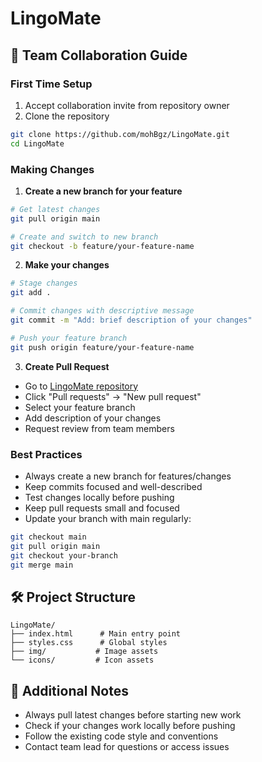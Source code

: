 # LingoMate

## 👥 Team Collaboration Guide

### First Time Setup
1. Accept collaboration invite from repository owner
2. Clone the repository
```bash
git clone https://github.com/mohBgz/LingoMate.git
cd LingoMate
```

### Making Changes
1. **Create a new branch for your feature**
```bash
# Get latest changes
git pull origin main

# Create and switch to new branch
git checkout -b feature/your-feature-name
```

2. **Make your changes**
```bash
# Stage changes
git add .

# Commit changes with descriptive message
git commit -m "Add: brief description of your changes"

# Push your feature branch
git push origin feature/your-feature-name
```

3. **Create Pull Request**
- Go to [LingoMate repository](https://github.com/mohBgz/LingoMate)
- Click "Pull requests" → "New pull request"
- Select your feature branch
- Add description of your changes
- Request review from team members

### Best Practices
- Always create a new branch for features/changes
- Keep commits focused and well-described
- Test changes locally before pushing
- Keep pull requests small and focused
- Update your branch with main regularly:
```bash
git checkout main
git pull origin main
git checkout your-branch
git merge main
```

## 🛠️ Project Structure
```
LingoMate/
├── index.html      # Main entry point
├── styles.css      # Global styles
├── img/           # Image assets
└── icons/         # Icon assets
```

## 📝 Additional Notes
- Always pull latest changes before starting new work
- Check if your changes work locally before pushing
- Follow the existing code style and conventions
- Contact team lead for questions or access issues
